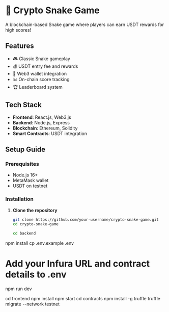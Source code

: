 # 🐍 Crypto Snake Game

A blockchain-based Snake game where players can earn USDT rewards for high scores!

## Features
- 🎮 Classic Snake gameplay
- 💰 USDT entry fee and rewards
- 🔐 Web3 wallet integration
- 📊 On-chain score tracking
- 🏆 Leaderboard system

## Tech Stack
- **Frontend**: React.js, Web3.js
- **Backend**: Node.js, Express
- **Blockchain**: Ethereum, Solidity
- **Smart Contracts**: USDT integration

## Setup Guide

### Prerequisites
- Node.js 16+
- MetaMask wallet
- USDT on testnet

### Installation

1. **Clone the repository**
   ```bash
   git clone https://github.com/your-username/crypto-snake-game.git
   cd crypto-snake-game

   cd backend
npm install
cp .env.example .env
# Add your Infura URL and contract details to .env
npm run dev

cd frontend
npm install
npm start
cd contracts
npm install -g truffle
truffle migrate --network testnet
